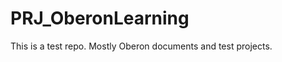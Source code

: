 PRJ_OberonLearning
==================

This is a test repo. Mostly Oberon documents and test projects.
